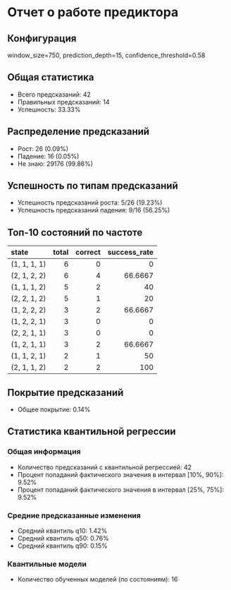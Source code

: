 
# Отчет о работе предиктора

## Конфигурация
window_size=750, prediction_depth=15, confidence_threshold=0.58

## Общая статистика
- Всего предсказаний: 42
- Правильных предсказаний: 14
- Успешность: 33.33%

## Распределение предсказаний
- Рост: 26 (0.09%)
- Падение: 16 (0.05%)
- Не знаю: 29176 (99.86%)

## Успешность по типам предсказаний
- Успешность предсказаний роста: 5/26 (19.23%)
- Успешность предсказаний падения: 9/16 (56.25%)

## Топ-10 состояний по частоте
| state        |   total |   correct |   success_rate |
|:-------------|--------:|----------:|---------------:|
| (1, 1, 1, 1) |       6 |         0 |         0      |
| (2, 1, 2, 2) |       6 |         4 |        66.6667 |
| (1, 1, 1, 2) |       5 |         2 |        40      |
| (2, 2, 1, 2) |       5 |         1 |        20      |
| (1, 2, 2, 2) |       3 |         2 |        66.6667 |
| (1, 2, 2, 1) |       3 |         0 |         0      |
| (2, 2, 1, 1) |       3 |         0 |         0      |
| (1, 2, 1, 1) |       3 |         2 |        66.6667 |
| (1, 1, 2, 1) |       2 |         1 |        50      |
| (2, 1, 1, 2) |       2 |         2 |       100      |

## Покрытие предсказаний
- Общее покрытие: 0.14%

## Статистика квантильной регрессии

### Общая информация
- Количество предсказаний с квантильной регрессией: 42
- Процент попаданий фактического значения в интервал [10%, 90%]: 9.52%
- Процент попаданий фактического значения в интервал [25%, 75%]: 9.52%

### Средние предсказанные изменения
- Средний квантиль q10: 1.42%
- Средний квантиль q50: 0.76%
- Средний квантиль q90: 0.15%

### Квантильные модели
- Количество обученных моделей (по состояниям): 16
